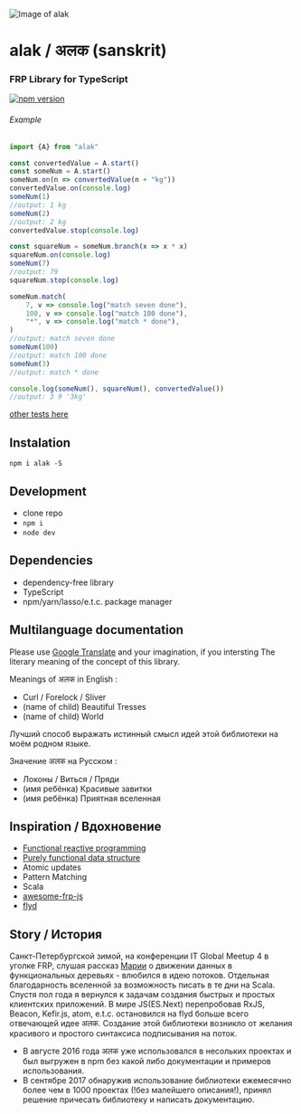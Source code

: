 ![Image of alak](http://x.gleb.pw/alak.jpg)
# alak / अलक  (sanskrit)
### FRP Library for TypeScript
[![npm version](https://badge.fury.io/js/alak.svg)](https://badge.fury.io/js/alak)
###### Example
```javascript
import {A} from "alak"

const convertedValue = A.start()
const someNum = A.start()
someNum.on(n => convertedValue(n + "kg"))
convertedValue.on(console.log)
someNum(1)
//output: 1 kg
someNum(2)
//output: 2 kg
convertedValue.stop(console.log)

const squareNum = someNum.branch(x => x * x)
squareNum.on(console.log)
someNum(7)
//output: 79
squareNum.stop(console.log)

someNum.match(
    7, v => console.log("match seven done"),
    100, v => console.log("match 100 done"),
    "*", v => console.log("match * done"),
)
//output: match seven done
someNum(100)
//output: match 100 done
someNum(3)
//output: match * done

console.log(someNum(), squareNum(), convertedValue())
//output: 3 9 '3kg'
```
[other tests here](https://github.com/gleba/alak/blob/master/tests/index.ts)

## Instalation 
`npm i alak -S`

## Development
- clone repo
- `npm i`
- `node dev`


## Dependencies 
- dependency-free library
- TypeScript
- npm/yarn/lasso/e.t.c. package manager

## Multilanguage documentation

Please use [Google Translate](https://translate.googleusercontent.com/translate_c?depth=1&hl=en&rurl=translate.google.com&sl=ru&sp=nmt4&tl=en&u=https://github.com/gleba/alak/) and your imagination, if you intersting The literary meaning of the concept of this library.

Meanings of अलक in English :
- Curl / Forelock / Sliver 
- (name of child) Beautiful Tresses
- (name of child) World 

Лучший способ выражать истинный смысл идей этой библиотеки на моём родном языке.

Значение अलक на Русском : 
- Локоны / Виться / Пряди  
- (имя ребёнка) Красивые завитки
- (имя ребёнка) Приятная вселенная

## Inspiration / Вдохновение
- [Functional reactive programming](https://en.wikipedia.org/wiki/Functional_reactive_programming)
- [Purely functional data structure](https://en.wikipedia.org/wiki/Purely_functional_data_structure)
- Atomic updates
- Pattern Matching
- Scala
- [awesome-frp-js](https://github.com/stoeffel/awesome-frp-js)
- [flyd](https://github.com/paldepind/flyd)

## Story / История
 Санкт-Петербургской зимой, на конференции IT Global Meetup 4 в уголке FRP, слушая рассказ [Марии](https://github.com/fprogspb/fprogspb/blob/master/past-local.org#Мария-Давыдова---Парадигмы-программирования) о движении данных в функциональных деревьях - влюбился в идею потоков. Отдельная благодарность вселенной за возможность писать в те дни на Scala. Спустя пол года я вернулся к задачам создания быстрых и простых клиентских приложений. В мире JS(ES.Next) перепробовав RxJS, Beacon, Kefir.js, atom, e.t.c. остановился на flyd больше всего отвечающей идее अलक. Создание этой библиотеки возникло от желания красивого и простого синтаксиса подписывания на поток. 
 - В августе 2016 года अलक уже использовался в несольких проектах и был выгружен в npm без какой либо документации и примеров использования. 
 - В сентябре 2017 обнаружив использование библиотеки ежемесячно более чем в 1000 проектах (!без малейшего описания!), принял решение причесать библиотеку и написать документацию. 
